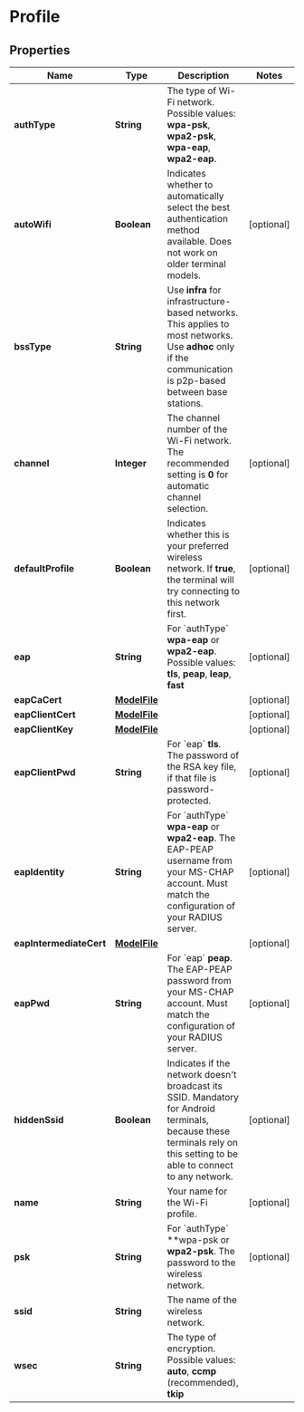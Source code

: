 

# Profile


## Properties

Name | Type | Description | Notes
------------ | ------------- | ------------- | -------------
**authType** | **String** | The type of Wi-Fi network. Possible values: **wpa-psk**, **wpa2-psk**, **wpa-eap**, **wpa2-eap**. | 
**autoWifi** | **Boolean** | Indicates whether to automatically select the best authentication method available. Does not work on older terminal models. |  [optional]
**bssType** | **String** | Use **infra** for infrastructure-based networks. This applies to most networks. Use **adhoc** only if the communication is p2p-based between base stations. | 
**channel** | **Integer** | The channel number of the Wi-Fi network. The recommended setting is **0** for automatic channel selection. |  [optional]
**defaultProfile** | **Boolean** | Indicates whether this is your preferred wireless network. If **true**, the terminal will try connecting to this network first. |  [optional]
**eap** | **String** | For &#x60;authType&#x60; **wpa-eap** or **wpa2-eap**. Possible values: **tls**, **peap**, **leap**, **fast** |  [optional]
**eapCaCert** | [**ModelFile**](ModelFile.md) |  |  [optional]
**eapClientCert** | [**ModelFile**](ModelFile.md) |  |  [optional]
**eapClientKey** | [**ModelFile**](ModelFile.md) |  |  [optional]
**eapClientPwd** | **String** | For &#x60;eap&#x60; **tls**. The password of the RSA key file, if that file is password-protected. |  [optional]
**eapIdentity** | **String** | For &#x60;authType&#x60; **wpa-eap** or **wpa2-eap**. The EAP-PEAP username from your MS-CHAP account. Must match the configuration of your RADIUS server. |  [optional]
**eapIntermediateCert** | [**ModelFile**](ModelFile.md) |  |  [optional]
**eapPwd** | **String** | For &#x60;eap&#x60; **peap**. The EAP-PEAP password from your MS-CHAP account. Must match the configuration of your RADIUS server. |  [optional]
**hiddenSsid** | **Boolean** | Indicates if the network doesn&#39;t broadcast its SSID. Mandatory for Android terminals, because these terminals rely on this setting to be able to connect to any network. |  [optional]
**name** | **String** | Your name for the Wi-Fi profile. |  [optional]
**psk** | **String** | For &#x60;authType&#x60; **wpa-psk or **wpa2-psk**. The password to the wireless network. |  [optional]
**ssid** | **String** | The name of the wireless network. | 
**wsec** | **String** | The type of encryption. Possible values: **auto**, **ccmp** (recommended), **tkip** | 



